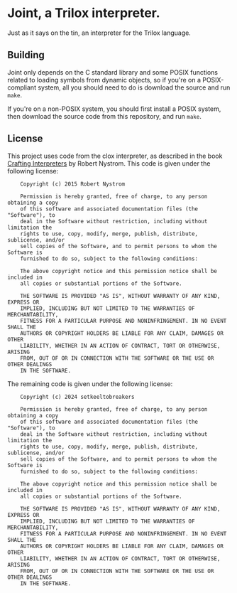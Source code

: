 # Joint, a Trilox interpreter.
Just as it says on the tin, an interpreter for the Trilox language. 

## Building
Joint only depends on the C standard library and some POSIX functions related to loading symbols from dynamic objects, so if you're on a POSIX-compliant system, all you should need to do is download the source and run `make`.

If you're on a non-POSIX system, you should first install a POSIX system, then download the source code from this repository, and run `make`. 
## License
This project uses code from the clox interpreter, as described in the book [Crafting Interpreters](https://craftinginterpreters.com/) by Robert Nystrom.
This code is given under the following license:

```
    Copyright (c) 2015 Robert Nystrom

    Permission is hereby granted, free of charge, to any person obtaining a copy
    of this software and associated documentation files (the "Software"), to
    deal in the Software without restriction, including without limitation the
    rights to use, copy, modify, merge, publish, distribute, sublicense, and/or
    sell copies of the Software, and to permit persons to whom the Software is
    furnished to do so, subject to the following conditions:

    The above copyright notice and this permission notice shall be included in
    all copies or substantial portions of the Software.

    THE SOFTWARE IS PROVIDED "AS IS", WITHOUT WARRANTY OF ANY KIND, EXPRESS OR
    IMPLIED, INCLUDING BUT NOT LIMITED TO THE WARRANTIES OF MERCHANTABILITY,
    FITNESS FOR A PARTICULAR PURPOSE AND NONINFRINGEMENT. IN NO EVENT SHALL THE
    AUTHORS OR COPYRIGHT HOLDERS BE LIABLE FOR ANY CLAIM, DAMAGES OR OTHER
    LIABILITY, WHETHER IN AN ACTION OF CONTRACT, TORT OR OTHERWISE, ARISING
    FROM, OUT OF OR IN CONNECTION WITH THE SOFTWARE OR THE USE OR OTHER DEALINGS
    IN THE SOFTWARE.
```

The remaining code is given under the following license:

```
    Copyright (c) 2024 setkeeltobreakers

    Permission is hereby granted, free of charge, to any person obtaining a copy
    of this software and associated documentation files (the "Software"), to
    deal in the Software without restriction, including without limitation the
    rights to use, copy, modify, merge, publish, distribute, sublicense, and/or
    sell copies of the Software, and to permit persons to whom the Software is
    furnished to do so, subject to the following conditions:

    The above copyright notice and this permission notice shall be included in
    all copies or substantial portions of the Software.

    THE SOFTWARE IS PROVIDED "AS IS", WITHOUT WARRANTY OF ANY KIND, EXPRESS OR
    IMPLIED, INCLUDING BUT NOT LIMITED TO THE WARRANTIES OF MERCHANTABILITY,
    FITNESS FOR A PARTICULAR PURPOSE AND NONINFRINGEMENT. IN NO EVENT SHALL THE
    AUTHORS OR COPYRIGHT HOLDERS BE LIABLE FOR ANY CLAIM, DAMAGES OR OTHER
    LIABILITY, WHETHER IN AN ACTION OF CONTRACT, TORT OR OTHERWISE, ARISING
    FROM, OUT OF OR IN CONNECTION WITH THE SOFTWARE OR THE USE OR OTHER DEALINGS
    IN THE SOFTWARE.
```

